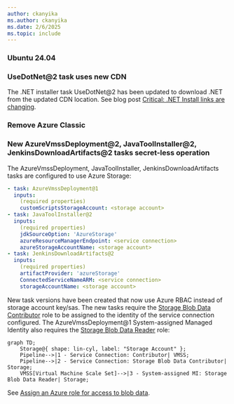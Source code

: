 ```yaml
---
author: ckanyika
ms.author: ckanyika
ms.date: 2/6/2025
ms.topic: include
---
```



### Ubuntu 24.04


### UseDotNet@2 task uses new CDN

The .NET installer task UseDotNet@2 has been updated to download .NET from the updated CDN location. See blog post [Critical: .NET Install links are changing](https://devblogs.microsoft.com/dotnet/critical-dotnet-install-links-are-changing/).

### Remove Azure Classic


### New AzureVmssDeployment@2, JavaToolInstaller@2, JenkinsDownloadArtifacts@2 tasks secret-less operation

The AzureVmssDeployment, JavaToolInstaller, JenkinsDownloadArtifacts tasks are configured to use Azure Storage:

```yaml
- task: AzureVmssDeployment@1
  inputs:
    (required properties)
    customScriptsStorageAccount: <storage account>
- task: JavaToolInstaller@2
  inputs:
    (required properties)
    jdkSourceOption: 'AzureStorage'
    azureResourceManagerEndpoint: <service connection>
    azureStorageAccountName: <storage account>
- task: JenkinsDownloadArtifacts@2
  inputs:
    (required properties)
    artifactProvider: 'azureStorage'
    ConnectedServiceNameARM: <service connection>
    storageAccountName: <storage account>
```

New task versions have been created that now use Azure RBAC instead of storage account key/sas. The new tasks require the [Storage Blob Data Contributor](https://learn.microsoft.com/azure/role-based-access-control/built-in-roles/storage#storage-blob-data-contributor) role to be assigned to the identity of the service connection configured. The AzureVmssDeployment@1 System-assigned Managed Identity also requires the [Storage Blob Data Reader](https://learn.microsoft.com/azure/role-based-access-control/built-in-roles/storage#storage-blob-data-reader) role:

```mermaid
graph TD;
    Storage@{ shape: lin-cyl, label: "Storage Account" };
    Pipeline-->|1 - Service Connection: Contributor| VMSS;
    Pipeline-->|2 - Service Connection: Storage Blob Data Contributor| Storage;
    VMSS[Virtual Machine Scale Set]-->|3 - System-assigned MI: Storage Blob Data Reader| Storage;
```

See [Assign an Azure role for access to blob data](https://learn.microsoft.com/azure/storage/blobs/assign-azure-role-data-access?tabs=portal).